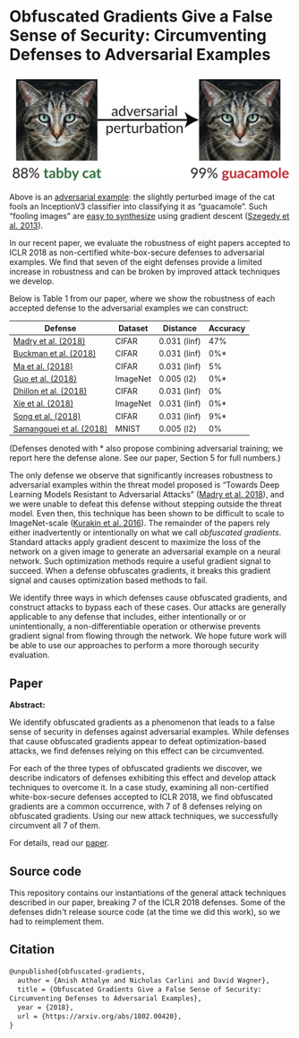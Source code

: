 # Obfuscated Gradients Give a False Sense of Security: Circumventing Defenses to Adversarial Examples

![](example.png)

Above is an [adversarial example](https://blog.openai.com/adversarial-example-research/): the slightly perturbed image of the cat fools an InceptionV3 classifier into classifying it as “guacamole”. Such “fooling images” are [easy to synthesize](http://www.anishathalye.com/2017/07/25/synthesizing-adversarial-examples/) using gradient descent ([Szegedy et al. 2013](https://arxiv.org/abs/1312.6199)).

In our recent paper, we evaluate the robustness of eight papers accepted to ICLR 2018 as non-certified white-box-secure defenses to adversarial examples. We find that seven of the eight defenses provide a limited increase in robustness and can be broken by improved attack techniques we develop.

Below is Table 1 from our paper, where we show the robustness of each accepted defense to the adversarial examples we can construct:

| Defense | Dataset | Distance | Accuracy |
|---|---|---|---|
| [Madry et al. (2018)](https://openreview.net/forum?id=rJzIBfZAb) | CIFAR | 0.031 (linf) | 47% |
| [Buckman et al. (2018)](https://openreview.net/forum?id=S18Su--CW) | CIFAR | 0.031 (linf) | 0%* |
| [Ma et al. (2018)](https://openreview.net/forum?id=B1gJ1L2aW) | CIFAR | 0.031 (linf) | 5% |
| [Guo et al. (2018)](https://openreview.net/forum?id=SyJ7ClWCb) | ImageNet | 0.005 (l2) | 0%* |
| [Dhillon et al. (2018)](https://openreview.net/forum?id=H1uR4GZRZ) | CIFAR | 0.031 (linf) | 0% |
| [Xie et al. (2018)](https://openreview.net/forum?id=Sk9yuql0Z) | ImageNet | 0.031 (linf) | 0%* |
| [Song et al. (2018)](https://openreview.net/forum?id=rJUYGxbCW) | CIFAR | 0.031 (linf) | 9%* |
| [Samangouei et al. (2018)](https://openreview.net/forum?id=BkJ3ibb0-) | MNIST | 0.005 (l2) | 0% |

(Defenses denoted with * also propose combining adversarial training; we report here the defense alone. See our paper, Section 5 for full numbers.)

The only defense we observe that significantly increases robustness to adversarial examples within the threat model proposed is “Towards Deep Learning Models Resistant to Adversarial Attacks” ([Madry et al. 2018](https://arxiv.org/abs/1706.06083)), and we were unable to defeat this defense without stepping outside the threat model. Even then, this technique has been shown to be difficult to scale to ImageNet-scale ([Kurakin et al. 2016](https://arxiv.org/abs/1611.01236)). The remainder of the papers rely either inadvertently or intentionally on what we call *obfuscated gradients*. Standard attacks apply gradient descent to maximize the loss of the network on a given image to generate an adversarial example on a neural network. Such optimization methods require a useful gradient signal to succeed. When a defense obfuscates gradients, it breaks this gradient signal and causes optimization based methods to fail.

We identify three ways in which defenses cause obfuscated gradients, and construct attacks to bypass each of these cases. Our attacks are generally applicable to any defense that includes, either intentionally or or unintentionally, a non-differentiable operation or otherwise prevents gradient signal from flowing through the network. We hope future work will be able to use our approaches to perform a more thorough security evaluation.

## Paper

**Abstract:**

We identify obfuscated gradients as a phenomenon that leads to a false sense of security in defenses against adversarial examples. While defenses that cause obfuscated gradients appear to defeat optimization-based attacks, we find defenses relying on this effect can be circumvented.

For each of the three types of obfuscated gradients we discover, we describe indicators of defenses exhibiting this effect and develop attack techniques to overcome it. In a case study, examining all non-certified white-box-secure defenses accepted to ICLR 2018, we find obfuscated gradients are a common occurrence, with 7 of 8 defenses relying on obfuscated gradients. Using our new attack techniques, we successfully circumvent all 7 of them.

For details, read our [paper](https://arxiv.org/abs/1802.00420).

## Source code

This repository contains our instantiations of the general attack techniques
described in our paper, breaking 7 of the ICLR 2018 defenses. Some of the
defenses didn't release source code (at the time we did this work), so we had
to reimplement them.

## Citation

```
@unpublished{obfuscated-gradients,
  author = {Anish Athalye and Nicholas Carlini and David Wagner},
  title = {Obfuscated Gradients Give a False Sense of Security: Circumventing Defenses to Adversarial Examples},
  year = {2018},
  url = {https://arxiv.org/abs/1802.00420},
}
```
